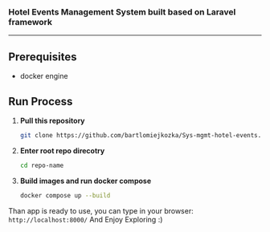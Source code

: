 ### Hotel Events Management System built based on Laravel framework

---

## Prerequisites
- docker engine

## Run Process

1. **Pull this repository**
     ```bash
     git clone https://github.com/bartlomiejkozka/Sys-mgmt-hotel-events.git
     ````

2. **Enter root repo direcotry**
     ```bash
     cd repo-name
     ````

3. **Build images and run docker compose**
     ```bash
     docker compose up --build
     ````

Than app is ready to use, you can type in your browser:
    ```
    http://localhost:8000/
    ```
And Enjoy Exploring :)
